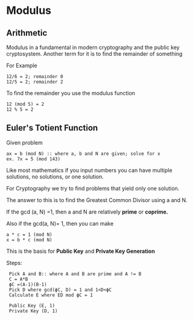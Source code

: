 # Modulus

## Arithmetic

Modulus in a fundamental in modern cryptography and the public key cryptosystem. Another term for it is to find the remainder of something

For Example 

```
12/6 = 2; remainder 0
12/5 = 2; remainder 2
```

To find the remainder you use the modulus function

```
12 (mod 5) = 2
12 % 5 = 2
```

## Euler's **Totient** Function 

Given problem

```
ax = b (mod N) :: where a, b and N are given; solve for x
ex. 7x = 5 (mod 143)
```

Like most mathematics if you input numbers you can have multiple solutions, no solutions, or one solution.

For Cryptography we try to find problems that yield only one solution. 

The answer to this is to find the Greatest Common Divisor using a and N.

If the gcd \(a, N\) =1, then a and N are relatively **prime** or **coprime.**

Also if the gcd\(a, N\)= 1, then you can make 

```
a * c = 1 (mod N)
x = b * c (mod N)
```

This is the basis for **Public Key** and **Private Key Generation**

Steps:

```
 Pick A and B:: where A and B are prime and A != B
 C = A*B
 ϕC =(A-1)(B-1)
 Pick D where gcd(ϕC, D) = 1 and 1<D<ϕC
 Calculate E where ED mod ϕC = 1
 
 Public Key (E, 1)
 Private Key (D, 1)
```

